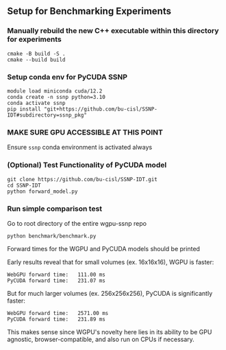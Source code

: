 ## Setup for Benchmarking Experiments

### Manually rebuild the new C++ executable within this directory for experiments
```
cmake -B build -S .
cmake --build build
```

### Setup conda env for PyCUDA SSNP
```
module load miniconda cuda/12.2
conda create -n ssnp python=3.10
conda activate ssnp
pip install "git+https://github.com/bu-cisl/SSNP-IDT#subdirectory=ssnp_pkg"
```

### MAKE SURE GPU ACCESSIBLE AT THIS POINT
Ensure `ssnp` conda environment is activated always

### (Optional) Test Functionality of PyCUDA model
```
git clone https://github.com/bu-cisl/SSNP-IDT.git
cd SSNP-IDT
python forward_model.py
```

### Run simple comparison test
Go to root directory of the entire wgpu-ssnp repo
```
python benchmark/benchmark.py
```
Forward times for the WGPU and PyCUDA models should be printed

Early results reveal that for small volumes (ex. 16x16x16), WGPU is faster:
```
WebGPU forward time:   111.00 ms
PyCUDA forward time:   231.07 ms
```

But for much larger volumes (ex. 256x256x256), PyCUDA is significantly faster:
```
WebGPU forward time:   2571.00 ms
PyCUDA forward time:   231.89 ms
```

This makes sense since WGPU's novelty here lies in its ability to be GPU agnostic, browser-compatible, and also run on CPUs if necessary.